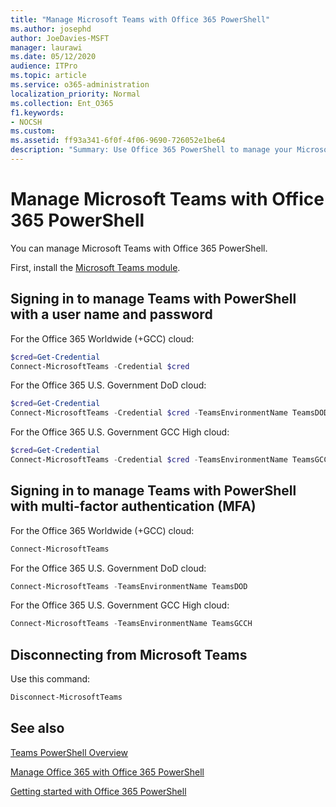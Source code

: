 ```yaml
---
title: "Manage Microsoft Teams with Office 365 PowerShell"
ms.author: josephd
author: JoeDavies-MSFT
manager: laurawi
ms.date: 05/12/2020
audience: ITPro
ms.topic: article
ms.service: o365-administration
localization_priority: Normal
ms.collection: Ent_O365
f1.keywords:
- NOCSH
ms.custom: 
ms.assetid: ff93a341-6f0f-4f06-9690-726052e1be64
description: "Summary: Use Office 365 PowerShell to manage your Microsoft Teams."
---
```


# Manage Microsoft Teams with Office 365 PowerShell

You can manage Microsoft Teams with Office 365 PowerShell.
  
First, install the [Microsoft Teams module](https://www.powershellgallery.com/packages/MicrosoftTeams/).
    
## Signing in to manage Teams with PowerShell with a user name and password

For the Office 365 Worldwide (+GCC) cloud:

```powershell
$cred=Get-Credential
Connect-MicrosoftTeams -Credential $cred
```

For the Office 365 U.S. Government DoD cloud: 

```powershell
$cred=Get-Credential
Connect-MicrosoftTeams -Credential $cred -TeamsEnvironmentName TeamsDOD
```

For the Office 365 U.S. Government GCC High cloud:

```powershell
$cred=Get-Credential
Connect-MicrosoftTeams -Credential $cred -TeamsEnvironmentName TeamsGCCH
```

## Signing in to manage Teams with PowerShell with multi-factor authentication (MFA)

For the Office 365 Worldwide (+GCC) cloud:

```powershell
Connect-MicrosoftTeams
```

For the Office 365 U.S. Government DoD cloud: 

```powershell
Connect-MicrosoftTeams -TeamsEnvironmentName TeamsDOD
```

For the Office 365 U.S. Government GCC High cloud:

```powershell
Connect-MicrosoftTeams -TeamsEnvironmentName TeamsGCCH
```

## Disconnecting from Microsoft Teams

Use this command:

```powershell
Disconnect-MicrosoftTeams
```


## See also

[Teams PowerShell Overview](https://docs.microsoft.com/microsoftteams/teams-powershell-overview)
  
[Manage Office 365 with Office 365 PowerShell](manage-office-365-with-office-365-powershell.md)
  
[Getting started with Office 365 PowerShell](getting-started-with-office-365-powershell.md)


